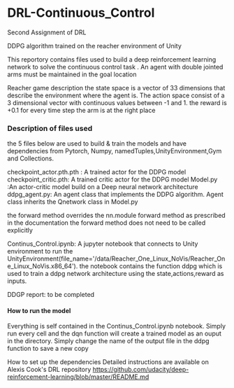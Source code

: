 # DRL-Continuous_Control
Second Assignment of DRL

DDPG algorithm trained on the reacher environment of Unity

This reportory contains files used to build a deep reinforcement learning network to solve the continuous control task . An agent with double jointed arms must  be maintained in the goal location

Reacher game description
the state space is a vector of 33 dimensions that describe the environment where the agent is. The action space consist of a 3 dimensional vector with continuous values between -1 and 1. the reward is +0.1 for every time step the arm is at the right place


### Description of files used
the 5 files below are used to build & train the models and have dependencies from Pytorch, Numpy, namedTuples,UnityEnvironment,Gym and Collections.

checkpoint_actor.pth.pth : A trained actor for the DDPG model 
checkpoint_critic.pth: A trained critic actor for the DDPG model
Model.py :An actor-critic model build on a  Deep neural network architecture
ddpg_agent.py: An agent class that implements the DDPG algorithm. Agent class inherits the Qnetwork class in Model.py

the forward method overrides the nn.module forward method as prescribed in the documentation
the forward method does not need to be called explicitly

Continus_Control.ipynb: A jupyter notebook that connects to Unity environment to run the UnityEnvironment(file_name='/data/Reacher_One_Linux_NoVis/Reacher_One_Linux_NoVis.x86_64'). the notebook contains the function ddpg which is used to train a ddpg network architecture using the state,actions,reward as inputs.

DDGP report: to be completed

#### How to run the model
Everything is self contained in the Continus_Control.ipynb notebook. Simply run every cell and the dqn function will create a trained model as an ouput in the directory. Simply change the name of the output file in the ddpg function to save a new copy

How to set up the dependencies
Detailed instructions are available on Alexis Cook's DRL repository https://github.com/udacity/deep-reinforcement-learning/blob/master/README.md
